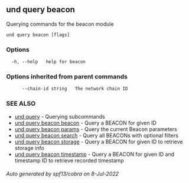 ## und query beacon

Querying commands for the beacon module

```
und query beacon [flags]
```

### Options

```
  -h, --help   help for beacon
```

### Options inherited from parent commands

```
      --chain-id string   The network chain ID
```

### SEE ALSO

* [und query](und_query.md)	 - Querying subcommands
* [und query beacon beacon](und_query_beacon_beacon.md)	 - Query a BEACON for given ID
* [und query beacon params](und_query_beacon_params.md)	 - Query the current Beacon parameters
* [und query beacon search](und_query_beacon_search.md)	 - Query all BEACONs with optional filters
* [und query beacon storage](und_query_beacon_storage.md)	 - Query a BEACON for given ID to retrieve storage info
* [und query beacon timestamp](und_query_beacon_timestamp.md)	 - Query a BEACON for given ID and timestamp ID to retrieve recorded timestamp

###### Auto generated by spf13/cobra on 8-Jul-2022
